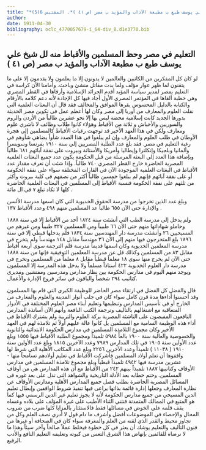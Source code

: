 ```yaml
---
title: "*مخطوطات ومطبوعات : التعليم في مصر وحظ المسلمين والأقباط منه لل شيخ علي يوسف طبع ب مطبعة الآداب والمؤيد ب مصر (ص ٤١ )*. المقتبس 6(5)"
author: 
date: 1911-04-30
bibliography: oclc_4770057679-i_64-div_8.d1e3770.bib
---
```




##  التعليم في مصر   وحظ المسلمين والأقباط منه   لل  شيخ علي يوسف  طبع ب  مطبعة الآداب والمؤيد  ب  مصر  (ص  ٤١  ) 


 لو كان كل المفكرين من الكاتبين والعالمين لا يدونون إلا ما يعلمون ولا يقدمون إلا على ما يتقنون لما ظهر عوار مؤلف ولما بدت مقاتل منشئ وباحث. وأمامنا الآن كراسة في التعليم بمصر لمدير سياسة المؤيد أقدم الجرائد الإسلامية وأرقاها في القطر المصري وهي خطبة ألقاها في المؤتمر المصري الأول أجاد فيها كل الإجادة لأنه دعم كلامه بالأرقام والكتابة بالدليل المحسوس يقرها الموافق والمخالف فقد قال أن البعثات العلمية التي نقلت العلوم والمعارف من أوربا إلى مصر وكان لها أعظم عمل في تكوين مصر الحديثة بدورها الجديد كانت إسلامية محضة ليس بها إلا نحو  عشرين  طالباً من الأردن والروم والسوريين والأحباش و  ثلاثة  من الأقباط وهؤلاء كانوا طلاب وظائف لا ناشري علوم ومعارف ولكن في هذا العهد الأخير قد توجهت رغبات   الأقباط كالمسلمين إلى هجرة الأوطان في طلب العلوم والمعارف وإن لم يبلغوا في هذا الصدد شأواً يضاهي شأوهم في رغبة التعليم في مصر. فقد بلغ عدد الطلبة المصريين إلى سنة  ١٩١٠  بفرنسا وسويسرا وألمانيا وبلجيكا وإنكلترا وإيطاليا وأمريكا والأستانة وبيروت على نفقة آبائهم  ٦٨١  طالباً وبإضافة هذا   العدد إلى البعثة المرسلة من قبل الحكومة يكون عدد جميع البعثات العلمية المصرية الحاضرة خارج القطر المصري  ٧٤٠  طالباً. وإذا شئت أن تعرف مقدار عدد الأقباط في البعثات العلمية الموجودة الآن في القارات المختلفة سواء على نفقة الحكومة أو على نفقة آبائهم فإنهم لم يبلغوا  خمسين  طالباً أكثر من نصفهم في كلية بيروت وأكثر من ثلثهم على نفقة الحكومة فنسبة الأقباط إلى المسلمين في البعثات العلمية الحاضرة كلها لا تكاد تبلغ  ٧  في ال  مائة  . 

 وبلغ عدد الذين تخرجوا من مدرسة الحقوق الخديوية التي كان اسمها مدرسة الألسن والإدارة حتى الآن  ٦٥٥  طالباً عد المسلمين منهم  ٤٩٨  وعدد الأقباط  ١٣٧  . 

 ولم يدخل إلى مدرسة الطب التي أنشئت سنة  ١٨٢٤  أحد  من الأقباط إلا في سنة  ١٨٨٨  وحاملو شهاداتها منهم حتى الآن  ٦٦  طبيباً ومن المسلمين  ٣٢٧  طبيباً ومن غيرهم من المسيحيين  ٢٦  وأنشئت مدرسة دار المهندسين سنة  ١٨٣٤  فلم يدخلها قبطي إلا في سنة  ١٨٩٦  بلغ المتخرجون فيها منهم إلى الآن  ٣٦  مهندساً مقابل  ١٤٨  مهندساً ولم يتخرج في مدرسة المعلمين الخديوية وكان اسمها قديماً مدرسة قلم الترجمة سوى  أربعة  أقباط مقابل  ٨٣  من المسلمين وكذلك قل عن مدرسة المعلمين التوفيقية فإنها من سنة  ١٨٨٨  حتى الآن لم يخرج منها سوى  ١٨  معلماً قبطياً مقابل  ٨  معلماً من المسلمين وتخرج في مدرسة دار العلوم الخديوية  ٤٢٢  أستاذاً مسلماً ولا يدخل هذه المدرسة إلا المسلمون ويوجد منهم اليوم في مدارس الحكومة بين نظار مدارس ومدرسين ومفتشين ومديري كتاتيب  ٢٩٤  شخصاً والباقون في سائر فروع الإدارة والأعمال. 

 قال والفضل كل الفضل في ارتقاء مصر الحاضر للوظيفة الكبرى التي قام بها المسلمون وقد أحسنوا أداءها مدة قرن كامل سواء كان في جلب أنوار المدينة والعلوم والمعارف من الخارج أو في تأسيس المدارس وتنظيمها وتعليم أبناء مصر العلوم المختلفة في الأدوار المتعاقبة مع اشتغالهم بالتأليف وترجمة الكتب النافعة وأنهم الآن أساتذة   المدارس النافعون المفيضون على الناشئة المصرية بركة العلوم والتربية ولم يشترك الأقباط في أداء هذه الوظيفة السامية مع المسلمين يل كانوا عالة عليهم أولاً ثم تلامذة لهم في العهد الأخير وكان مجموع التلامذة المسلمين في مدارس الحكومة الابتدائية والثانوية والخصوصية والعالية   سنة  ١٩٠٠  بالغاً  ٥٩٨٤  تلميذاً ومجموع الطلبة الأقباط فيها  ١٥٥٥  وبلغ عدد الأولين سنة  ١٩٠٥  في تلك المدارس  ٧٩٨٩  وعدد الآخرين  ١٨١٥  وبلغ عدد الأولين سنة  ١٩١٠  (  ١١٠٣٨  ) تلميذاً وعدد الآخرين  ٢٢٥٦  وبلغ عدد المكاتب الأهلية التي شرط لها واقفوها أن تعلم أولاد المسلمين فأشركت الأقباط في تعليم أولادهم تسامحاً منها -  عشرين  مدرسة فيها  ٤٩٤٢  تلميذاً قبطياً وبلغ مجموع تلامذة المسلمين في مدارس الأوقاف وكتاتيبها  ١٨٨٧  تلميذاً بينهم  ٢٤٢  من الأقباط مع أن هذه المدارس هي من أوقاف المسلمين. وختم خطابه بعد الأدلة التاريخية والشواهد التي تدل على بعد غوره في المسائل المصرية الحاضرة بطلب فصل جميع المدارس الأهلية ومدارس الأوقاف عن نظارة المعارف وجعلها إدارة قائمة بذاتها يراعى فيها تنفيذ شروط الواقفين وإبطال تعليم الدين المسيحي من جميع مدارس الحكومة لأنه لا يجوز تعليم غير الدين الرسمي فيها كما هو المتبع في الممالك المتمدنة فنثني الثناء الأطيب على غيرة المؤلف على بلاده وعساه يقف قلمه على الخوض في مسائلها فقط فالاستئثار بالمزايا كلها ضرب من ضروب المحال والإحصاء في الموضوعات أفضل وأشرف ما دام قول لا أدري نصف العلم وكل من تجاوز محيط والقدر الذي لقنه من العلم والمعرفة سواء كان في الصحافة أو غيرها من فنون التأليف والتعليم يوشك أن يعثر في كل خطوة فيخلط عملاً صالحاً وآخر سيئاً وهذا ما لا نرضاه للقائمين بإنهاض هذا الشرق التعس من كبوته وتعليمه التعليم النافع والأدب الرفيع. 
